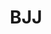 ---
title: "BJJ"
description: "Tällä sivulla on tietoa BJJ:sta."

service:
  enable: true
  service_item:
    - title: "BJJ lajina"
      images:
      - "../../images/bjjchoke.webp"
      content: |
        **Brasilialainen ju-jutsu eli BJJ** on brasilialaisten Carlos ja Hélio Gracien perinteisten japanilaisten jujutsu- ja judotekniikoiden pohjalta kehittämä kamppailu- ja itsepuolustuslaji. <br><br>
      
        Brasilialainen jujutsu painottuu erilaisiin maassa käytäviin kamppailutekniikoihin. Tyypillisessä ottelutilanteessa vastustaja pyritään viemään mahdollisimman pian maahan, jossa ottelu lopetetaan lukolla tai kuristuksella.

    - title: "BJJ Kokkolassa"
      images:
      - "../../images/bjjclass.webp"
      content: |
        Kokkolassa BJJ:tä on harrastettu vuodesta 2016 alkaen. Tuoreudestaan huolimatta laji on koukuttanut jo useita kymmeniä harrastajia ja suosio onkin kovassa kasvussa. Harjoitukset soveltuvat kaikille – sukupuoleen tai fyysiseen kuntoon katsomatta. Harjoituksissa on todella tekemisen meininkiä ja tunnelma on avoin ja ystävällinen.

        Aloita elämäsi kuntoremontti ja varaa vuorosi seuraavalta peruskurssilta tai tule ilmaiselle tutustumiskerralle salillemme.

        Peruskurssin pituus on noin 2kk ja sen hinta on 100€. Hinta sisältää jäsenmaksun sekä peruskurssin jälkeiset harjoitukset jatkavien ryhmässä koko kauden ajan. Harjoitukset ovat kaksi kertaa viikossa ja tarkemmat harjoitusajat vahvistuvat aina ennen seuraavan peruskurssin alkua.      

timetable:
  enable: true
  title: "BJJ harjoitusajat"
  timetable_item:
    - name : "BJJ värivyöt"
      time1 : "Tiistai 19:30-21:00"
      time1location : (Martial Arts Center)
      time2 : "Torstai 18:00-19:30"
      time2location : (Martial Arts Center)
    - name : "No-Gi BJJ"
      time1 : "Perjantai 19:15-20:45"
      time1location : "(Martial Arts Center)"
    - name : "Randori (sparri)"
      time1 : "Sunnuntai 16:30-18:00"
      time1location : "(Martial Arts Center)"

coaches:
  enable: true
  title: "BJJ valmentajat"
  coach_item:
    - name : "Tomas Ahlstrand"
      belt : "ruskea vyö"
      beltcolor : "#3f2a14"
      image : "../../images/coaches/Tomas Ahlstrand.webp"
      description : "Valmentaja"
    - name : "Miika Välimäki"
      belt : "purppura vyö"
      beltcolor : "#5E3E8D"
      image : "../../images/coaches/Miika Välimäki.webp"
      description : "Valmentaja"
    - name : "Niko Koivisto"
      belt : "purppura vyö"
      beltcolor : "#5E3E8D"
      image : "../../images/coaches/Niko Koivisto.webp"
      description : "Valmentaja"
    - name : "Endre Prágai"
      belt : "purppura vyö"
      beltcolor : "#5E3E8D"
      image : "../../images/coaches/Endre Prágai.webp"
      description : "Valmentaja"
    - name : "Markus Nordbäck"
      belt : "sininen vyö"
      beltcolor : "#355cb0"
      image : "../../images/coaches/Markus Nordbäck.webp"
      description : "Valmentaja"
    - name : "Niko Hartikainen"
      belt : "sininen vyö"
      beltcolor : "#355cb0"
      image : "../../images/coaches/Missing Picture.webp"
      description : "Valmentaja"

moreinfo:
  enable: true
  title: "BJJ harrastajille"
  content: |
    Liitto: [Suomen Brasilialaisen Ju-Jutsun Liitto](https://bjjliitto.fi/)

    Kokkolan Budolla on käytössä [Suomisport](https://www.suomisport.fi), josta harrastajat saavat ostettua lisenssit ja vakuutukset.
---